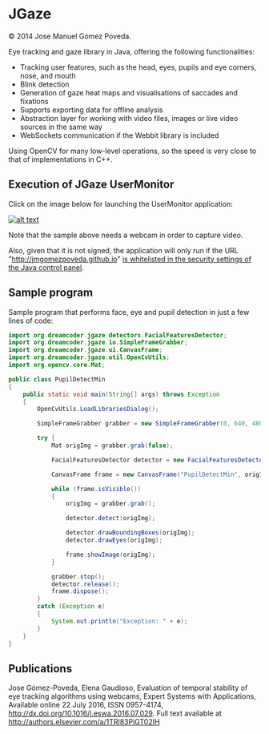 JGaze
=====

© 2014 Jose Manuel Gómez Poveda.

Eye tracking and gaze library in Java, offering the following functionalities:
* Tracking user features, such as the head, eyes, pupils and eye corners, nose, and mouth
* Blink detection
* Generation of gaze heat maps and visualisations of saccades and fixations
* Supports exporting data for offline analysis
* Abstraction layer for working with video files, images or live video sources in the same way
* WebSockets communication if the Webbit library is included

Using OpenCV for many low-level operations, so the speed is very close to that of implementations in C++.

Execution of JGaze UserMonitor
------------------------------

Click on the image below for launching the UserMonitor application:

[![alt text](http://java.com/js/webstart.png "Launch")](http://jmgomezpoveda.github.io/JGaze/jnlp/JGazeUserMonitor/launch.jnlp)

Note that the sample above needs a webcam in order to capture video.

Also, given that it is not signed, the application will only run if the URL "http://jmgomezpoveda.github.io" [is whitelisted in the security settings of the Java control panel](http://www.java.com/en/download/help/jcp_security.xml).

Sample program
--------------
Sample program that performs face, eye and pupil detection in just a few lines of code:

```java
import org.dreamcoder.jgaze.detectors.FacialFeaturesDetector;
import org.dreamcoder.jgaze.io.SimpleFrameGrabber;
import org.dreamcoder.jgaze.ui.CanvasFrame;
import org.dreamcoder.jgaze.util.OpenCvUtils;
import org.opencv.core.Mat;

public class PupilDetectMin
{
    public static void main(String[] args) throws Exception
    {
        OpenCvUtils.LoadLibrariesDialog();

        SimpleFrameGrabber grabber = new SimpleFrameGrabber(0, 640, 480, 30);

        try {
            Mat origImg = grabber.grab(false);

            FacialFeaturesDetector detector = new FacialFeaturesDetector(origImg.width(), origImg.height()).addPupilDetector();

            CanvasFrame frame = new CanvasFrame("PupilDetectMin", origImg.width(), origImg.height());

            while (frame.isVisible())
            {
                origImg = grabber.grab();

                detector.detect(origImg);

                detector.drawBoundingBoxes(origImg);
                detector.drawEyes(origImg);

                frame.showImage(origImg);
            }

            grabber.stop();
            detector.release();
            frame.dispose();
        }
        catch (Exception e)
        {
            System.out.println("Exception: " + e);
        }
    }
}
```

Publications
------------

Jose Gómez-Poveda, Elena Gaudioso, Evaluation of temporal stability of eye tracking algorithms using webcams, Expert Systems with Applications, Available online 22 July 2016, ISSN 0957-4174, http://dx.doi.org/10.1016/j.eswa.2016.07.029.
Full text available at http://authors.elsevier.com/a/1TRl83PiGT02IH
